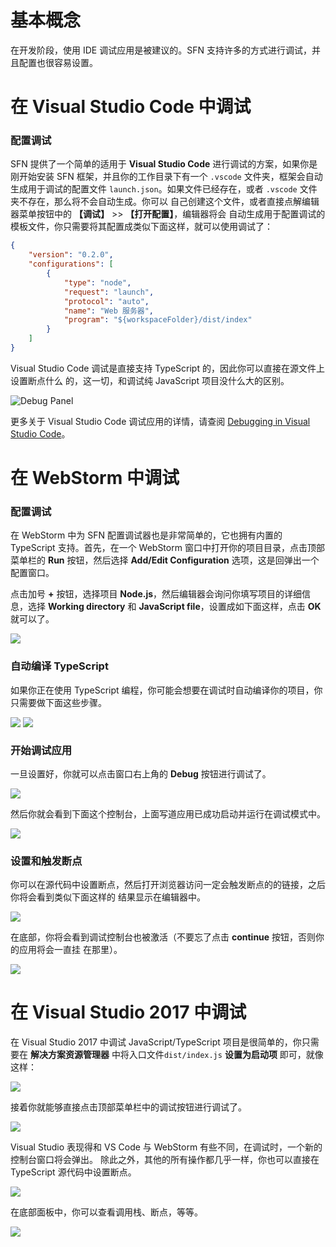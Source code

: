<!-- title: IDE 调试; order: 7.1 -->

# 基本概念

在开发阶段，使用 IDE 调试应用是被建议的。SFN 支持许多的方式进行调试，并且配置也很容易设置。

# 在 Visual Studio Code 中调试

### 配置调试

SFN 提供了一个简单的适用于 **Visual Studio Code** 进行调试的方案，如果你是刚开始安装 SFN 
框架，并且你的工作目录下有一个 `.vscode` 文件夹，框架会自动生成用于调试的配置文件 
`launch.json`。如果文件已经存在，或者 `.vscode` 文件夹不存在，那么将不会自动生成。你可以
自己创建这个文件，或者直接点解编辑器菜单按钮中的 **【调试】** >> **【打开配置】**，编辑器将会
自动生成用于配置调试的模板文件，你只需要将其配置成类似下面这样，就可以使用调试了：

```json
{
    "version": "0.2.0",
    "configurations": [
        {
            "type": "node",
            "request": "launch",
            "protocol": "auto",
            "name": "Web 服务器",
            "program": "${workspaceFolder}/dist/index"
        }
    ]
}
```

Visual Studio Code 调试是直接支持 TypeScript 的，因此你可以直接在源文件上设置断点什么
的，这一切，和调试纯 JavaScript 项目没什么大的区别。

<img src="/images/vscode-debug.png" alt="Debug Panel" title="Debug Panel" width="auto" />

更多关于 Visual Studio Code 调试应用的详情，请查阅
[Debugging in Visual Studio Code](https://code.visualstudio.com/docs/editor/debugging)。

# 在 WebStorm 中调试

### 配置调试

在 WebStorm 中为 SFN 配置调试器也是非常简单的，它也拥有内置的 TypeScript 支持。首先，在一个
WebStorm 窗口中打开你的项目目录，点击顶部菜单栏的 **Run** 按钮，然后选择 
**Add/Edit Configuration** 选项，这是回弹出一个配置窗口。

点击加号 **+** 按钮，选择项目 **Node.js**，然后编辑器会询问你填写项目的详细信息，选择
**Working directory** 和 **JavaScript file**，设置成如下面这样，点击 **OK** 就可以了。

<img src="/images/webstorm-debug.png"/>

### 自动编译 TypeScript

如果你正在使用 TypeScript 编程，你可能会想要在调试时自动编译你的项目，你只需要做下面这些步骤。

<img src="/images/webstorm-debug-compile.png" style="display:inline-block;vertical-align:top"/>

<img src="/images/webstorm-debug-compile2.png" style="display:inline-block;vertical-align:top"/>

### 开始调试应用

一旦设置好，你就可以点击窗口右上角的 **Debug** 按钮进行调试了。

<img src="/images/webstorm-debug2.png"/>

然后你就会看到下面这个控制台，上面写道应用已成功启动并运行在调试模式中。

<img src="/images/webstorm-debug3.png"/>

### 设置和触发断点

你可以在源代码中设置断点，然后打开浏览器访问一定会触发断点的的链接，之后你将会看到类似下面这样的
结果显示在编辑器中。

<img src="/images/webstorm-debug4.png"/>

在底部，你将会看到调试控制台也被激活（不要忘了点击 **continue** 按钮，否则你的应用将会一直挂
在那里）。

<img src="/images/webstorm-debug5.png"/>

# 在 Visual Studio 2017 中调试

在 Visual Studio 2017 中调试 JavaScript/TypeScript 项目是很简单的，你只需要在
**解决方案资源管理器** 中将入口文件`dist/index.js` **设置为启动项** 即可，就像这样：

<img src="/images/vs-debug.png"/>

接着你就能够直接点击顶部菜单栏中的调试按钮进行调试了。


<img src="/images/vs-debug-button.png"/>

Visual Studio 表现得和 VS Code 与 WebStorm 有些不同，在调试时，一个新的控制台窗口将会弹出。
除此之外，其他的所有操作都几乎一样，你也可以直接在 TypeScript 源代码中设置断点。

<img src="/images/vs-debug2.png"/>

在底部面板中，你可以查看调用栈、断点，等等。

<img src="/images/vs-debug3.png"/>